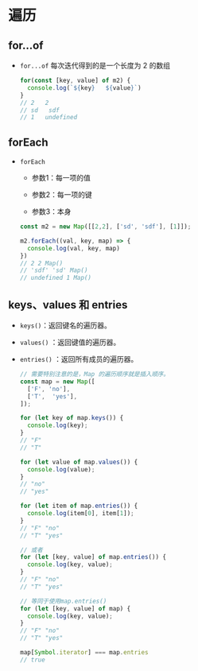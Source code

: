 # 遍历

## for...of

*   `for...of` 每次迭代得到的是一个长度为 2 的数组

    ```javascript
    for(const [key, value] of m2) {
      console.log(`${key}   ${value}`)
    }
    // 2   2
    // sd   sdf
    // 1   undefined
    ```

## forEach

*   `forEach`

    *   参数1：每一项的值

    *   参数2：每一项的键

    *   参数3：本身

    ```javascript
    const m2 = new Map([[2,2], ['sd', 'sdf'], [1]]);

    m2.forEach((val, key, map) => {
      console.log(val, key, map)
    })
    // 2 2 Map()
    // 'sdf' 'sd' Map()
    // undefined 1 Map()
    ```

## keys、values 和 entries

*   `keys()`：返回键名的遍历器。

*   `values()` ：返回键值的遍历器。

*   `entries()` ：返回所有成员的遍历器。

    ```javascript
    // 需要特别注意的是，Map 的遍历顺序就是插入顺序。
    const map = new Map([
      ['F', 'no'],
      ['T',  'yes'],
    ]);

    for (let key of map.keys()) {
      console.log(key);
    }
    // "F"
    // "T"

    for (let value of map.values()) {
      console.log(value);
    }
    // "no"
    // "yes"

    for (let item of map.entries()) {
      console.log(item[0], item[1]);
    }
    // "F" "no"
    // "T" "yes"

    // 或者
    for (let [key, value] of map.entries()) {
      console.log(key, value);
    }
    // "F" "no"
    // "T" "yes"

    // 等同于使用map.entries()
    for (let [key, value] of map) {
      console.log(key, value);
    }
    // "F" "no"
    // "T" "yes"

    map[Symbol.iterator] === map.entries
    // true
    ```
